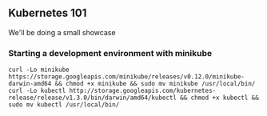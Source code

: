 ## Kubernetes 101

We'll be doing a small showcase

### Starting a development environment with minikube

```
curl -Lo minikube https://storage.googleapis.com/minikube/releases/v0.12.0/minikube-darwin-amd64 && chmod +x minikube && sudo mv minikube /usr/local/bin/
curl -Lo kubectl http://storage.googleapis.com/kubernetes-release/release/v1.3.0/bin/darwin/amd64/kubectl && chmod +x kubectl && sudo mv kubectl /usr/local/bin/
```

